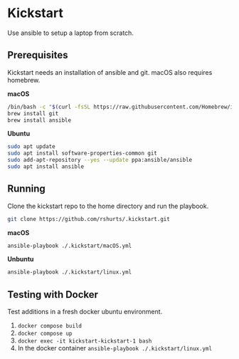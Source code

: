 # Kickstart

Use ansible to setup a laptop from scratch.

## Prerequisites

Kickstart needs an installation of ansible and git. macOS also requires homebrew.

**macOS**

```bash
/bin/bash -c "$(curl -fsSL https://raw.githubusercontent.com/Homebrew/install/HEAD/install.sh)"
brew install git
brew install ansible
```

**Ubuntu**

```bash
sudo apt update
sudo apt install software-properties-common git
sudo add-apt-repository --yes --update ppa:ansible/ansible
sudo apt install ansible
```

## Running

Clone the kickstart repo to the home directory and run the playbook.

```bash
git clone https://github.com/rshurts/.kickstart.git
```

**macOS**

```bash
ansible-playbook ./.kickstart/macOS.yml
```

**Unbuntu**

```bash
ansible-playbook ./.kickstart/linux.yml
```

## Testing with Docker

Test additions in a fresh docker ubuntu environment.

1. `docker compose build`
1. `docker compose up`
1. `docker exec -it kickstart-kickstart-1 bash`
1. In the docker container `ansible-playbook ./.kickstart/linux.yml`
